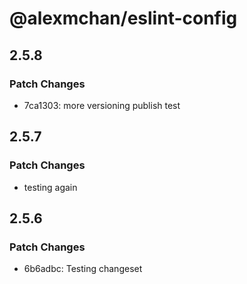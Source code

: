 # @alexmchan/eslint-config

## 2.5.8

### Patch Changes

- 7ca1303: more versioning publish test

## 2.5.7

### Patch Changes

- testing again

## 2.5.6

### Patch Changes

- 6b6adbc: Testing changeset
